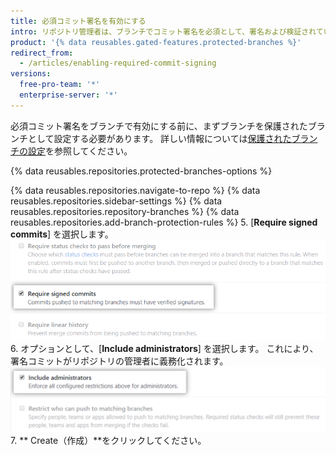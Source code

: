 ```yaml
---
title: 必須コミット署名を有効にする
intro: リポジトリ管理者は、ブランチでコミット署名を必須として、署名および検証されていないすべてのコミットをブロックできます。
product: '{% data reusables.gated-features.protected-branches %}'
redirect_from:
  - /articles/enabling-required-commit-signing
versions:
  free-pro-team: '*'
  enterprise-server: '*'
---
```


必須コミット署名をブランチで有効にする前に、まずブランチを保護されたブランチとして設定する必要があります。 詳しい情報については[保護されたブランチの設定](/github/administering-a-repository/configuring-protected-branches)を参照してください。

{% data reusables.repositories.protected-branches-options %}

{% data reusables.repositories.navigate-to-repo %}
{% data reusables.repositories.sidebar-settings %}
{% data reusables.repositories.repository-branches %}
{% data reusables.repositories.add-branch-protection-rules %}
5. [**Require signed commits**] を選択します。 ![[Require signed commits] オプション](/assets/images/help/repository/require-signed-commits.png)
6. オプションとして、[**Include administrators**] を選択します。 これにより、署名コミットがリポジトリの管理者に義務化されます。 ![[Include administrators] チェックボックス](/assets/images/help/repository/include-admins-protected-branches.png)
7. ** Create（作成）**をクリックしてください。
